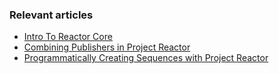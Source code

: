 ### Relevant articles

- [Intro To Reactor Core](http://www.baeldung.com/reactor-core)
- [Combining Publishers in Project Reactor](http://www.baeldung.com/reactor-combine-streams)
- [Programmatically Creating Sequences with Project Reactor](https://www.baeldung.com/flux-sequences-reactor)

